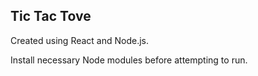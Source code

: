 ## Tic Tac Tove
Created using React and Node.js.

Install necessary Node modules before attempting to run.